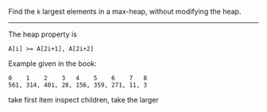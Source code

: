 Find the `k` largest elements in a max-heap, without modifying the heap.

---

The heap property is

```
A[i] >= A[2i+1], A[2i+2]
```

Example given in the book:

```
0    1    2    3   4    5    6    7   8
561, 314, 401, 28, 156, 359, 271, 11, 3
```




take first item
inspect children, take the larger

